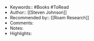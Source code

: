 - Keywords:: #Books #ToRead
- Author:: [[Steven Johnson]]
- Recommended by:: [[Roam Research]]
- Comments:
- Notes:
- Highlights:
